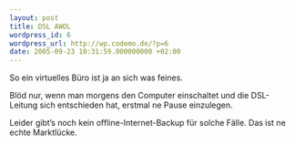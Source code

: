 ```yaml
---
layout: post
title: DSL AWOL
wordpress_id: 6
wordpress_url: http://wp.codemo.de/?p=6
date: 2005-09-23 10:31:59.000000000 +02:00
---
```

So ein virtuelles Büro ist ja an sich was feines.

Blöd nur, wenn man morgens den Computer einschaltet und die DSL-Leitung sich entschieden hat, erstmal ne Pause einzulegen.

Leider gibt&#8217;s noch kein offline-Internet-Backup für solche Fälle. Das ist ne echte Marktlücke.
